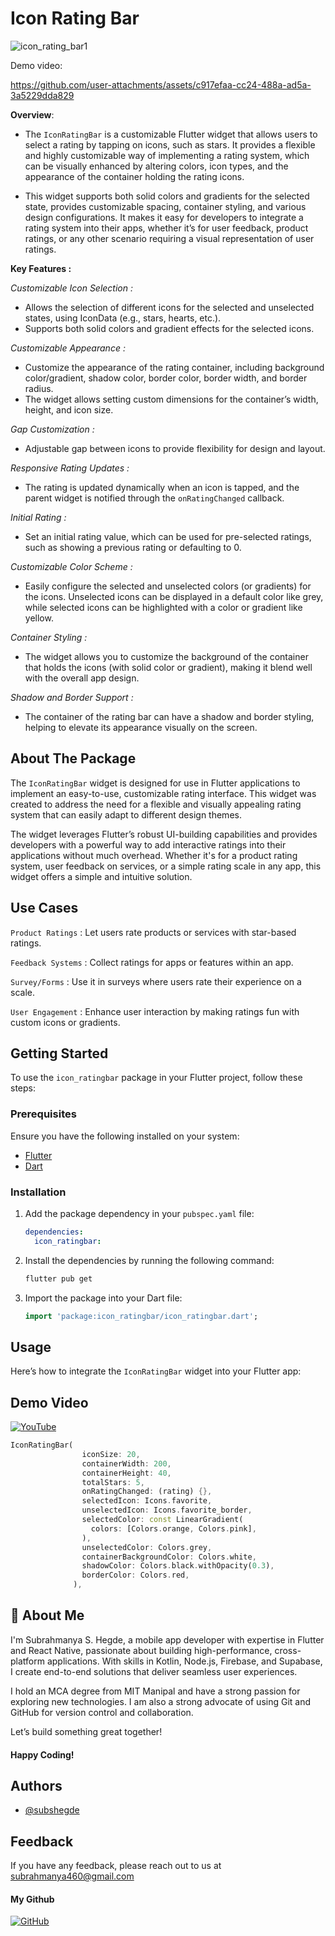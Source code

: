 # Icon Rating Bar
![icon_rating_bar1](https://github.com/user-attachments/assets/d72f66ee-fecc-4090-8f47-521e5043e993)

Demo video:

https://github.com/user-attachments/assets/c917efaa-cc24-488a-ad5a-3a5229dda829


**Overview**: 
  - The `IconRatingBar` is a customizable Flutter widget that allows users to select a rating by tapping on icons, such as stars. It provides a flexible and highly customizable way of implementing a rating system, which can be visually enhanced by altering colors, icon types, and the appearance of the container holding the rating icons.

- This widget supports both solid colors and gradients for the selected state, provides customizable spacing, container styling, and various design configurations. It makes it easy for developers to integrate a rating system into their apps, whether it’s for user feedback, product ratings, or any other scenario requiring a visual representation of user ratings.

**Key Features :**

*Customizable Icon Selection :*
-  Allows the selection of different icons for the selected and unselected states, using IconData (e.g., stars, hearts, etc.).
- Supports both solid colors and gradient effects for the selected icons.

*Customizable Appearance :*
- Customize the appearance of the rating container, including background color/gradient, shadow color, border color, border width, and border radius.
- The widget allows setting custom dimensions for the container’s width, height, and icon size.

*Gap Customization :*
- Adjustable gap between icons to provide flexibility for design and layout.

*Responsive Rating Updates :*
- The rating is updated dynamically when an icon is tapped, and the parent widget is notified through the `onRatingChanged` callback.

*Initial Rating :*
- Set an initial rating value, which can be used for pre-selected ratings, such as showing a previous rating or defaulting to 0.

*Customizable Color Scheme :*
- Easily configure the selected and unselected colors (or gradients) for the icons. Unselected icons can be displayed in a default color like grey, while selected icons can be highlighted with a color or gradient like yellow.

*Container Styling :*
- The widget allows you to customize the background of the container that holds the icons (with solid color or gradient), making it blend well with the overall app design.

*Shadow and Border Support :*
- The container of the rating bar can have a shadow and border styling, helping to elevate its appearance visually on the screen.


## About The Package

The `IconRatingBar` widget is designed for use in Flutter applications to implement an easy-to-use, customizable rating interface. This widget was created to address the need for a flexible and visually appealing rating system that can easily adapt to different design themes.

The widget leverages Flutter’s robust UI-building capabilities and provides developers with a powerful way to add interactive ratings into their applications without much overhead. Whether it's for a product rating system, user feedback on services, or a simple rating scale in any app, this widget offers a simple and intuitive solution.

## Use Cases

`Product Ratings` : Let users rate products or services with star-based ratings.

`Feedback Systems` : Collect ratings for apps or features within an app.

`Survey/Forms` : Use it in surveys where users rate their experience on a scale.

`User Engagement` : Enhance user interaction by making ratings fun with custom icons or gradients.


## Getting Started

To use the `icon_ratingbar` package in your Flutter project, follow these steps:

### Prerequisites
Ensure you have the following installed on your system:
* [Flutter](https://flutter.dev/docs/get-started/install)
* [Dart](https://dart.dev/get-dart)

### Installation
1. Add the package dependency in your `pubspec.yaml` file:
    ```yaml
    dependencies:
      icon_ratingbar:
    ```

2. Install the dependencies by running the following command:
    ```bash
    flutter pub get
    ```

3. Import the package into your Dart file:
    ```dart
    import 'package:icon_ratingbar/icon_ratingbar.dart';
    ```

## Usage

Here’s how to integrate the `IconRatingBar` widget into your Flutter app:

## Demo Video
[![YouTube](https://img.shields.io/badge/-YouTube-black.svg?style=for-the-badge&logo=youtube&colorB=555)](https://youtu.be/GQJImcnQNuM?si=UtnxLdpp6uZqGa3R)


```dart
IconRatingBar(
                iconSize: 20,
                containerWidth: 200,
                containerHeight: 40,
                totalStars: 5,
                onRatingChanged: (rating) {},
                selectedIcon: Icons.favorite,
                unselectedIcon: Icons.favorite_border,
                selectedColor: const LinearGradient(
                  colors: [Colors.orange, Colors.pink],
                ),
                unselectedColor: Colors.grey,
                containerBackgroundColor: Colors.white,
                shadowColor: Colors.black.withOpacity(0.3),
                borderColor: Colors.red,
              ),
```
## 🚀 About Me
I'm Subrahmanya S. Hegde, a mobile app developer with expertise in Flutter and React Native, passionate about building high-performance, cross-platform applications. With skills in Kotlin, Node.js, Firebase, and Supabase, I create end-to-end solutions that deliver seamless user experiences.

I hold an MCA degree from MIT Manipal and have a strong passion for exploring new technologies. I am also a strong advocate of using Git and GitHub for version control and collaboration.

Let’s build something great together! 
#### Happy Coding!


## Authors

- [@subshegde](https://www.github.com/subshegde)


## Feedback

If you have any feedback, please reach out to us at subrahmanya460@gmail.com

#### My Github
[![GitHub](https://img.shields.io/badge/-GitHub-black.svg?style=for-the-badge&logo=github&colorB=000000&colorA=333333)](https://github.com/subshegde)
